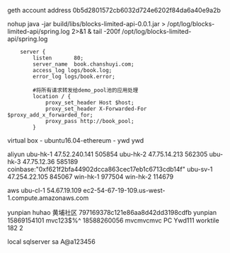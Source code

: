 geth account address 0b5d2801572cb6032d724e6202f84da6a40e9a2b

nohup java -jar build/libs/blocks-limited-api-0.0.1.jar > /opt/log/blocks-limited-api/spring.log  2>&1 &
tail -200f /opt/log/blocks-limited-api/spring.log

        server {
            listen       80;
            server_name  book.chanshuyi.com;
            access_log logs/book.log;
            error_log logs/book.error;

            #将所有请求转发给demo_pool池的应用处理
            location / {
                proxy_set_header Host $host;
                proxy_set_header X-Forwarded-For $proxy_add_x_forwarded_for;
                proxy_pass http://book_pool;
            }

virtual box - ubuntu16.04-ethereum - ywd ywd

aliyun
ubu-hk-1 47.52.240.141 505854
ubu-hk-2 47.75.14.213  562305
ubu-hk-3 47.75.12.36   585189 coinbase:"0xf621f2bfa44902dcca863cec17eb1c6713cdb14f"
ubu-sv-1 47.254.22.105 845067
win-hk-1 977504
win-hk-2 114679

aws
ubu-cl-1 54.67.19.109 ec2-54-67-19-109.us-west-1.compute.amazonaws.com


yunpian huhao 黄埔社区 797169378c121e86aa8d42dd3198cdfb
yunpian 15869154101 mvc123$%^ 18588260056 mvcmvcmvc
PC Ywd111
worktile 182 2

local
sqlserver sa A@a123456
